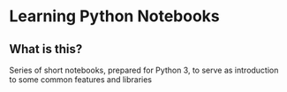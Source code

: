 # Learning Python Notebooks

## What is this?

Series of short notebooks, prepared for Python 3, to serve as introduction to some common features and libraries